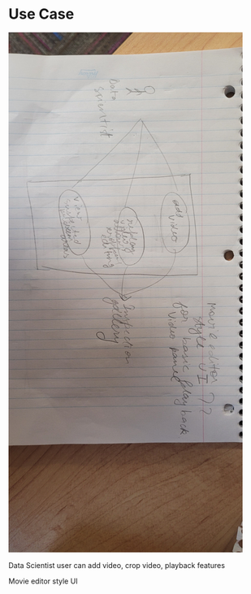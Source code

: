 # Use Case

![Image 1](..\use-case\img_1.jpg)

Data Scientist user can add video, crop video, playback features

Movie editor style UI